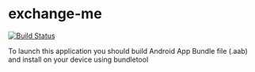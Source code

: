 # exchange-me

[![Build Status](https://travis-ci.org/RomanKubik/exchange-me.svg?branch=master)](https://travis-ci.org/RomanKubik/exchange-me)

To launch this application you should build Android App Bundle file (.aab) and install on your device using bundletool